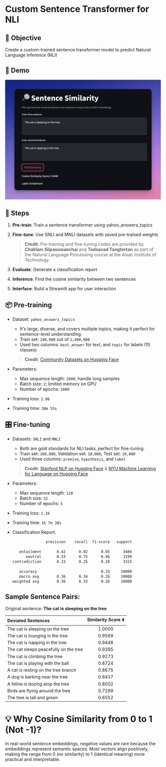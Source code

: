 # Custom Sentence Transformer for NLI

## 🎯 Objective

Create a custom-trained sentence transformer model to predict Natural Language Inference (NLI)


## 🚀 Demo
![Demo](images/demo.png)

## 📝 Steps

1. **Pre-train**: Train a sentence transformer using yahoo_answers_topics
2. **Fine-tune**: Use SNLI and MNLI datasets with saved pre-trained weights

   > **Credit**: Pre-training and fine-tuning codes are provided by **Chaklam Silpasuwanchai** and **Todsavad Tangtortan** as part of the Natural Language Processing course at the Asian Institute of Technology.

3. **Evaluate**: Generate a classification report
4. **Inference**: Find the cosine similarity between two sentences
5. **Interface**: Build a Streamlit app for user interaction


## 📦 Pre-training

* Dataset: `yahoo_answers_topics`
   * It's large, diverse, and covers multiple topics, making it perfect for sentence-level understanding.
   * Train set: `140,000` out of `1,400,000`
   * Used two columns: `best_answer` for text, and `topic` for labels (10 classes)

   > **Credit**: [Community Datasets on Hugging Face](https://huggingface.co/datasets/community-datasets/yahoo_answers_topics)

* Parameters:
   * Max sequence length: `2000`; handle long samples
   * Batch size: `2`; limited memory on GPU
   * Number of epochs: `1000`
* Training loss: `2.86`   
* Training time: `30m 55s`



## 🎛️ Fine-tuning

* Datasets: `SNLI` and `MNLI`
    * Both are gold standards for NLI tasks, perfect for fine-tuning.
    * Train set: `100,000`, Validation set: `10,000`, Test set: `10,000`
    * Used three columns: `premise`, `hypothesis`, and `label`

   > **Credit**: [Stanford NLP on Hugging Face](https://huggingface.co/datasets/stanfordnlp/snli) & [NYU Machine Learning for Language on Hugging Face](https://huggingface.co/datasets/nyu-mll/glue)

* Parameters:
   * Max sequence length: `128`
   * Batch size: `32`
   * Number of epochs: `5`
* Training loss: `1.16`
* Training time: `1h 7m 38s`

* Classification Report:

   ```
                  precision    recall  f1-score   support

      entailment       0.42      0.02      0.05      3486
         neutral       0.33      0.75      0.46      3199
   contradiction       0.33      0.25      0.28      3315

      accuracy                             0.33     10000
      macro avg        0.36      0.34      0.26     10000
   weighted avg        0.36      0.33      0.26     10000
   ```



## Sample Sentence Pairs:

Original sentence: **The cat is sleeping on the tree**

| Deviated Sentences | Similarity Score ⬇️ |
| :----------------- | :----------------------------: |
| The cat is sleeping on the tree | 1.0000 |
| The cat is lounging in the tree | 0.9569 |
| The cat is napping in the tree | 0.9448 |
| The cat sleeps peacefully on the tree | 0.9395 |
| The cat is climbing the tree | 0.9273 |
| The cat is playing with the ball | 0.8724 |
| A cat is resting on the tree branch | 0.8675 |
| A dog is barking near the tree | 0.8417 |
| A feline is dozing atop the tree | 0.8002 |
| Birds are flying around the tree | 0.7289 |
| The tree is tall and green | 0.6552 |


# 💡 Why Cosine Similarity from 0 to 1 (Not -1)?

In real-world sentence embeddings, negative values are rare because the embeddings represent semantic spaces. Most vectors align positively, making the range from 0 (no similarity) to 1 (identical meaning) more practical and interpretable.
